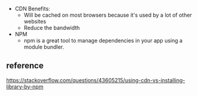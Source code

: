 * CDN Benefits:
  * Will be cached on most browsers because it's used by a lot of other websites
  * Reduce the bandwidth
* NPM
  * npm is a great tool to manage dependencies in your app using a module bundler.

## reference

https://stackoverflow.com/questions/43605215/using-cdn-vs-installing-library-by-npm
